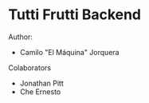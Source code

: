 # Tutti Frutti Backend

Author:

- Camilo "El Máquina" Jorquera

Colaborators

- Jonathan Pitt
- Che Ernesto
